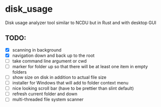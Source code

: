 # disk_usage
Disk usage analyzer tool similar to NCDU but in Rust and with desktop GUI

## TODO:
- [x] scanning in background
- [x] navigation down and back up to the root
- [ ] take command line argument or cwd
- [ ] marker for folder up so that there will be at least one item in empty folders
- [ ] show size on disk in addition to actual file size
- [ ] installer for Windows that will add to folder context menu
- [ ] nice looking scroll bar (have to be prettier than slint default)
- [ ] refresh current folder and down
- [ ] multi-threaded file system scanner
